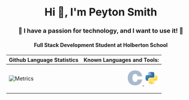 <h1 align="center">Hi 👋, I'm Peyton Smith</h1>  
<h3 align="center">🚀 I have a passion for technology, and I want to use it! 🚀</h3>  
<h4 align="center"> Full Stack Development Student at Holberton School </h3>  
  

| Github Language Statistics  |  Known Languages and Tools: |
| --- | ---: |
| ![Metrics](https://metrics.lecoq.io/peytonbrsmith?template=classic&base.header=0&base.activity=0&base.community=0&base.repositories=0&base.metadata=0&languages=1&languages.ignored=M%2C%20Forth&config.timezone=America%2FChicago&config.animated=true)  | <p align="right"> <a href="https://www.cprogramming.com/" target="_blank"> <img src="https://raw.githubusercontent.com/devicons/devicon/master/icons/c/c-original.svg" alt="c" width="40" height="40"/> </a> <a href="https://www.python.org" target="_blank"> <img src="https://raw.githubusercontent.com/devicons/devicon/master/icons/python/python-original.svg" alt="python" width="40" height="40"/> </a> </p>  |
